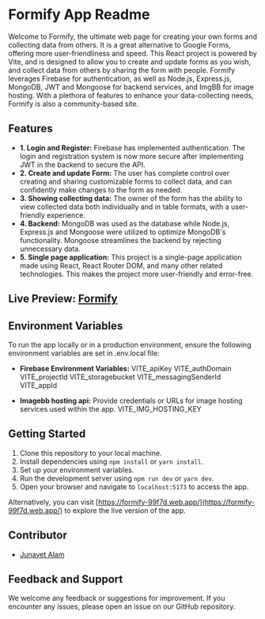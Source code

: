 # Formify App Readme

Welcome to Formify, the ultimate web page for creating your own forms and collecting data from others. It is a great alternative to Google Forms, offering more user-friendliness and speed. This React project is powered by Vite, and is designed to allow you to create and update forms as you wish, and collect data from others by sharing the form with people. Formify leverages Firebase for authentication, as well as Node.js, Express.js, MongoDB, JWT and Mongoose for backend services, and ImgBB for image hosting. With a plethora of features to enhance your data-collecting needs, Formify is also a community-based site.

## Features
- **1. Login and Register:** Firebase has implemented authentication. The login and registration system is now more secure after implementing JWT in the backend to secure the API.
- **2. Create and update Form:** The user has complete control over creating and sharing customizable forms to collect data, and can confidently make changes to the form as needed.
- **3. Showing collecting data:** The owner of the form has the ability to view collected data both individually and in table formats, with a user-friendly experience.
- **4. Backend:** MongoDB was used as the database while Node.js, Express.js and Mongoose were utilized to optimize MongoDB's functionality. Mongoose streamlines the backend by rejecting unnecessary data.
- **5. Single page application:** This project is a single-page application made using React, React Router DOM, and many other related technologies. This makes the project more user-friendly and error-free.

## Live Preview: [Formify](https://formify-99f7d.web.app/)

## Environment Variables

To run the app locally or in a production environment, ensure the following environment variables are set in .env.local file:

- **Firebase Environment Variables:**
  VITE_apiKey
  VITE_authDomain
  VITE_projectId
  VITE_storagebucket
  VITE_messagingSenderId
  VITE_appId

- **Imagebb hosting api:** Provide credentials or URLs for image hosting services used within the app.
  VITE_IMG_HOSTING_KEY


## Getting Started

1. Clone this repository to your local machine.
2. Install dependencies using `npm install` or `yarn install`.
3. Set up your environment variables.
4. Run the development server using `npm run dev` or `yarn dev`.
5. Open your browser and navigate to `localhost:5173` to access the app.

Alternatively, you can visit  [https://formify-99f7d.web.app/](https://formify-99f7d.web.app/) to explore the live version of the app.

## Contributor

- [Junayet Alam ](https://github.com/junayet4o12)

## Feedback and Support

We welcome any feedback or suggestions for improvement. If you encounter any issues, please open an issue on our GitHub repository.
